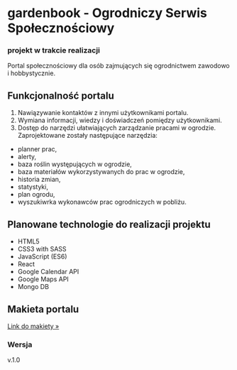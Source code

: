# gardenbook - Ogrodniczy Serwis Społecznościowy

### projekt w trakcie realizacji

Portal społecznościowy dla osób zajmujących się ogrodnictwem zawodowo i hobbystycznie.

## Funkcjonalność portalu

1. Nawiązywanie kontaktów z innymi użytkownikami portalu.
2. Wymiana informacji, wiedzy i doświadczeń pomiędzy użytkownikami.
3. Dostęp do narzędzi ułatwiających zarządzanie pracami w ogrodzie. Zaprojektowane zostały następujące narzędzia:

- planner prac,
- alerty,
- baza roślin występujących w ogrodzie,
- baza materiałów wykorzystywanych do prac w ogrodzie,
- historia zmian,
- statystyki,
- plan ogrodu,
- wyszukiwrka wykonawców prac ogrodniczych w pobliżu.

## Planowane technologie do realizacji projektu

- HTML5
- CSS3 with SASS
- JavaScript (ES6)
- React
- Google Calendar API
- Google Maps API
- Mongo DB

## Makieta portalu

[Link do makiety &raquo;](https://xd.adobe.com/view/8eecd93f-2703-4156-4740-d66cea4ff204-f8dd/?fullscreen&hints=off)

### Wersja

v.1.0
